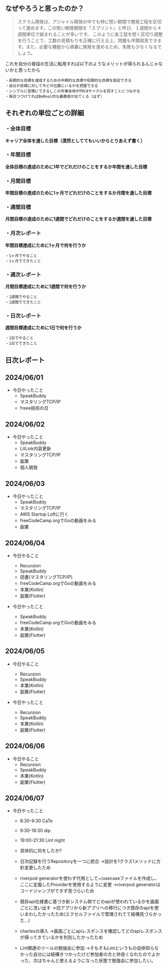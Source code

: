 ## なぜやろうと思ったのか？
> スクラム開発は、アジャイル開発の中でも特に短い期間で開発工程を区切って進めます。この短い開発期間を「スプリント」と呼び、１週間から４週間単位で組まれることが多いです。
> このように各工程を短く区切り調整を行うことで、工数の見積もりを正確に行える上、問題も早期発見できます。また、必要な機能から順番に開発を進めるため、失敗も少なくなるでしょう。

これを自分の普段の生活に転用すれば以下のようなメリットが得られるんじゃないかと思ったから
```
・長期的な目標を達成するための中期的な目標や短期的な目標を設定できる
・自分が目標に対して今どの位置にいるかを把握できる
・シンプルに習慣にできるしこの作業自体がPDCAサイクルを回すことにつながる
・毎日つづけてればBeReal的な義務感が出てくる（はず）
```

## それぞれの単位ごとの詳細
### ・全体目標
**キャリア全体を通した目標（漠然としててもいいからとりあえず書く）**

### ・年間目標
**全体目標の達成のために1年でどれだけのことをするか年間を通した目標**

### ・月間目標
**年間目標の達成のために1ヶ月でどれだけのことをするか月間を通した目標**

### ・週間目標
**月間目標の達成のために1週間でどれだけのことをするか週間を通した目標**

### ・月次レポート
**年間目標達成にために1ヶ月で何を行うか**
```
・1ヶ月でやること
・1ヶ月でできたこと
```

### ・週次レポート
**月間目標達成にために1週間で何を行うか**
```
・1週間でやること
・1週間でできたこと
```

### ・日次レポート
**週間目標達成にために1日で何を行うか**
```
・1日でやること
・1日でできたこと
```


## 日次レポート
## 2024/06/01
  - 今日やったこと
    - SpeakBuddy
    - マスタリングTCP/IP
    - freee技術の日

## 2024/06/02
  - 今日やったこと
    - SpeakBuddy
    - LitLink内容更新
    - マスタリングTCP/IP
    - 副業
    - 個人開発

## 2024/06/03
  - 今日やったこと
    - SpeakBuddy
    - マスタリングTCP/IP
    - AWS Startup Loftに行く
    - freeCodeCamp.orgでGoの動画をみる
    - 副業

## 2024/06/04
  - 今日やること
    - Recursion
    - SpeakBuddy
    - 読書(マスタリングTCP/IP)
    - freeCodeCamp.orgでGoの動画をみる
    - 本業(Kotlin)
    - 副業(Flutter)

  - 今日やったこと
    - SpeakBuddy
    - freeCodeCamp.orgでGoの動画をみる
    - 本業(Kotlin)
    - 副業(Flutter)

## 2024/06/05
  - 今日やること
    - Recursion
    - SpeakBuddy
    - 本業(Kotlin)
    - 副業(Flutter)

  - 今日やったこと
    - Recursion
    - SpeakBuddy
    - 本業(Kotlin)
    - 副業(Flutter)

  ## 2024/06/06
  - 今日やること
    - Recursion
    - SpeakBuddy
    - 本業(Kotlin)
    - 副業(Flutter)

  ## 2024/06/07
  - 今日やったこと
    - 8:30-9:30 CaTe
    - 9:30-18:30 dip
    - 19:00-21:30 Lint night

    - 具体的に何をしたか?
    - 日次記録を行うRepositoryを一つに統合
    →設計を1クラス1メソッドに方針変更したため

    - riverpod generatorを使わず代用として~/usecaseファイルを作成し、ここに定義したProviderを使用するように変更
    →riverpod generatorはコードジャンプができず見づらいため

    - 既存api仕様書に基づき新システム側でどのapiが使われているかを画面ごとに洗い出す
    →旧アプリから新アプリへの移行につき既存のapiを使いまわしたかったため(エクセルファイルで管理されてて結構見づらかった...)

    - charlesの導入
    →画面ごとにapiレスポンスを確認してどのapiレスポンスが帰ってきているかを判別したかったため

    - Lint関連のツールの勉強会に参加
    →そもそもLintというもの自体知らなかった自分には結構きつかったけど参加者の方と仲良くなれたのでよかった、次はちゃんと使えるようになった状態で勉強会に参加したい。